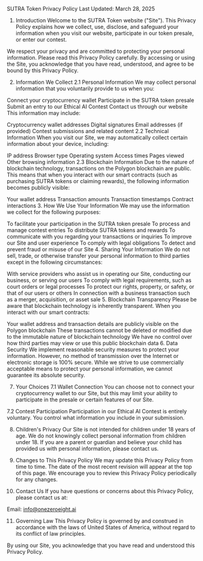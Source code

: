 SUTRA Token Privacy Policy
Last Updated: March 28, 2025

1. Introduction
Welcome to the SUTRA Token website ("Site"). This Privacy Policy explains how we collect, use, disclose, and safeguard your information when you visit our website, participate in our token presale, or enter our contest.

We respect your privacy and are committed to protecting your personal information. Please read this Privacy Policy carefully. By accessing or using the Site, you acknowledge that you have read, understood, and agree to be bound by this Privacy Policy.

2. Information We Collect
2.1 Personal Information
We may collect personal information that you voluntarily provide to us when you:

Connect your cryptocurrency wallet
Participate in the SUTRA token presale
Submit an entry to our Ethical AI Contest
Contact us through our website
This information may include:

Cryptocurrency wallet addresses
Digital signatures
Email addresses (if provided)
Contest submissions and related content
2.2 Technical Information
When you visit our Site, we may automatically collect certain information about your device, including:

IP address
Browser type
Operating system
Access times
Pages viewed
Other browsing information
2.3 Blockchain Information
Due to the nature of blockchain technology, transactions on the Polygon blockchain are public. This means that when you interact with our smart contracts (such as purchasing SUTRA tokens or claiming rewards), the following information becomes publicly visible:

Your wallet address
Transaction amounts
Transaction timestamps
Contract interactions
3. How We Use Your Information
We may use the information we collect for the following purposes:

To facilitate your participation in the SUTRA token presale
To process and manage contest entries
To distribute SUTRA tokens and rewards
To communicate with you regarding your transactions or inquiries
To improve our Site and user experience
To comply with legal obligations
To detect and prevent fraud or misuse of our Site
4. Sharing Your Information
We do not sell, trade, or otherwise transfer your personal information to third parties except in the following circumstances:

With service providers who assist us in operating our Site, conducting our business, or serving our users
To comply with legal requirements, such as court orders or legal processes
To protect our rights, property, or safety, or that of our users or others
In connection with a business transaction such as a merger, acquisition, or asset sale
5. Blockchain Transparency
Please be aware that blockchain technology is inherently transparent. When you interact with our smart contracts:

Your wallet address and transaction details are publicly visible on the Polygon blockchain
These transactions cannot be deleted or modified due to the immutable nature of blockchain technology
We have no control over how third parties may view or use this public blockchain data
6. Data Security
We implement reasonable security measures to protect your information. However, no method of transmission over the Internet or electronic storage is 100% secure. While we strive to use commercially acceptable means to protect your personal information, we cannot guarantee its absolute security.

7. Your Choices
7.1 Wallet Connection
You can choose not to connect your cryptocurrency wallet to our Site, but this may limit your ability to participate in the presale or certain features of our Site.

7.2 Contest Participation
Participation in our Ethical AI Contest is entirely voluntary. You control what information you include in your submission.

8. Children's Privacy
Our Site is not intended for children under 18 years of age. We do not knowingly collect personal information from children under 18. If you are a parent or guardian and believe your child has provided us with personal information, please contact us.

9. Changes to This Privacy Policy
We may update this Privacy Policy from time to time. The date of the most recent revision will appear at the top of this page. We encourage you to review this Privacy Policy periodically for any changes.

10. Contact Us
If you have questions or concerns about this Privacy Policy, please contact us at:

Email: info@onezeroeight.ai

11. Governing Law
This Privacy Policy is governed by and construed in accordance with the laws of United States of America, without regard to its conflict of law principles.

By using our Site, you acknowledge that you have read and understood this Privacy Policy.
